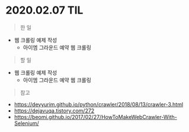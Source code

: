 # 2020.02.07 TIL

> 한 일

- 웹 크롤링 예제 작성
  - 아이엠 그라운드 예약 웹 크롤링

> 할 일
- 웹 크롤링 예제 작성
  - 아이엠 그라운드 예약 웹 크롤링

> 참고
- https://devyurim.github.io/python/crawler/2018/08/13/crawler-3.html
- https://dejavuqa.tistory.com/272
- https://beomi.github.io/2017/02/27/HowToMakeWebCrawler-With-Selenium/